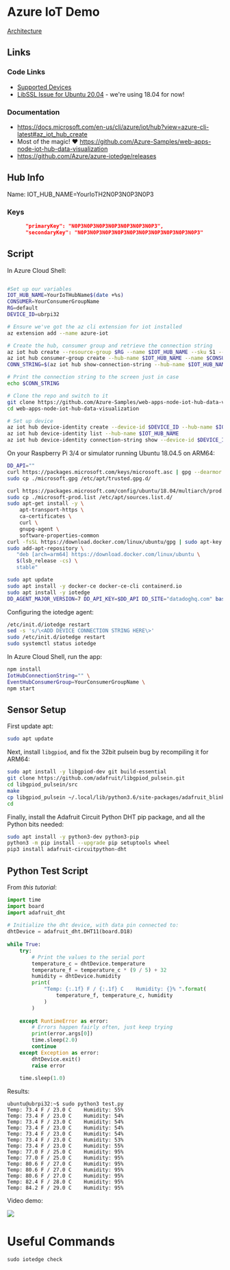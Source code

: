 # Azure IoT Demo

[Architecture](architecture.png)

## Links

### Code Links

* [Supported Devices](https://catalog.azureiotsolutions.com/kits?filters={%2212%22:[%221%22])
* [LibSSL Issue for Ubuntu 20.04](https://github.com/Azure/iotedge/issues/1918) - we're using 18.04 for now!

### Documentation

* https://docs.microsoft.com/en-us/cli/azure/iot/hub?view=azure-cli-latest#az_iot_hub_create
* Most of the magic! ❤️ https://github.com/Azure-Samples/web-apps-node-iot-hub-data-visualization
* https://github.com/Azure/azure-iotedge/releases


## Hub Info

Name: 
IOT_HUB_NAME=YourIoTH2N0P3N0P3N0P3

### Keys

```json
      "primaryKey": "N0P3N0P3N0P3N0P3N0P3N0P3N0P3",
      "secondaryKey": "N0P3N0P3N0P3N0P3N0P3N0P3N0P3N0P3N0P3N0P3"
```

## Script

In Azure Cloud Shell: 

```bash

#Set up our variables
IOT_HUB_NAME=YourIoTHubName$(date +%s)
CONSUMER=YourConsumerGroupName
RG=default
DEVICE_ID=ubrpi32

# Ensure we've got the az cli extension for iot installed
az extension add --name azure-iot

# Create the hub, consumer group and retrieve the connection string
az iot hub create --resource-group $RG --name $IOT_HUB_NAME --sku S1 --partition-count 2
az iot hub consumer-group create --hub-name $IOT_HUB_NAME --name $CONSUMER
CONN_STRING=$(az iot hub show-connection-string --hub-name $IOT_HUB_NAME --policy-name service)

# Print the connection string to the screen just in case
echo $CONN_STRING

# Clone the repo and switch to it
git clone https://github.com/Azure-Samples/web-apps-node-iot-hub-data-visualization.git
cd web-apps-node-iot-hub-data-visualization

# Set up device
az iot hub device-identity create --device-id $DEVICE_ID --hub-name $IOT_HUB_NAME --edge-enabled
az iot hub device-identity list --hub-name $IOT_HUB_NAME
az iot hub device-identity connection-string show --device-id $DEVICE_ID --hub-name $IOT_HUB_NAME

```

On your Raspberry Pi 3/4 or simulator running Ubuntu 18.04.5 on ARM64:

```bash
DD_API=""
curl https://packages.microsoft.com/keys/microsoft.asc | gpg --dearmor > microsoft.gpg
sudo cp ./microsoft.gpg /etc/apt/trusted.gpg.d/

curl https://packages.microsoft.com/config/ubuntu/18.04/multiarch/prod.list > ./microsoft-prod.list
sudo cp ./microsoft-prod.list /etc/apt/sources.list.d/
sudo apt-get install -y \
    apt-transport-https \
    ca-certificates \
    curl \
    gnupg-agent \
    software-properties-common
curl -fsSL https://download.docker.com/linux/ubuntu/gpg | sudo apt-key add -
sudo add-apt-repository \
   "deb [arch=arm64] https://download.docker.com/linux/ubuntu \
   $(lsb_release -cs) \
   stable"

sudo apt update
sudo apt install -y docker-ce docker-ce-cli containerd.io
sudo apt install -y iotedge
DD_AGENT_MAJOR_VERSION=7 DD_API_KEY=$DD_API DD_SITE="datadoghq.com" bash -c "$(curl -L https://s3.amazonaws.com/dd-agent/scripts/install_script.sh)"
```

Configuring the iotedge agent:

```bash
/etc/init.d/iotedge restart
sed -s 's/\<ADD DEVICE CONNECTION STRING HERE\>'
sudo /etc/init.d/iotedge restart
sudo systemctl status iotedge
```

In Azure Cloud Shell, run the app:

```bash
npm install 
IotHubConnectionString="" \
EventHubConsumerGroup=YourConsumerGroupName \
npm start

```

## Sensor Setup

First update apt:

```bash
sudo apt update
```

Next, install `libgpiod`, and fix the 32bit pulsein bug by recompiling it for ARM64:

```bash
sudo apt install -y libgpiod-dev git build-essential
git clone https://github.com/adafruit/libgpiod_pulsein.git
cd libgpiod_pulsein/src
make
cp libgpiod_pulsein ~/.local/lib/python3.6/site-packages/adafruit_blinka/microcontroller/bcm283x/pulseio/libgpiod_pulsein
cd
```

Finally, install the Adafruit Circuit Python DHT pip package, and all the Python bits needed:

```bash
sudo apt install -y python3-dev python3-pip
python3 -m pip install --upgrade pip setuptools wheel
pip3 install adafruit-circuitpython-dht
```
## Python Test Script

From _this tutorial_:

```python
import time
import board
import adafruit_dht
 
# Initialize the dht device, with data pin connected to:
dhtDevice = adafruit_dht.DHT11(board.D18)
 
while True:
    try:
        # Print the values to the serial port
        temperature_c = dhtDevice.temperature
        temperature_f = temperature_c * (9 / 5) + 32
        humidity = dhtDevice.humidity
        print(
            "Temp: {:.1f} F / {:.1f} C    Humidity: {}% ".format(
                temperature_f, temperature_c, humidity
            )
        )
 
    except RuntimeError as error:
        # Errors happen fairly often, just keep trying
        print(error.args[0])
        time.sleep(2.0)
        continue
    except Exception as error:
        dhtDevice.exit()
        raise error
 
    time.sleep(1.0)
```

Results:
```
ubuntu@ubrpi32:~$ sudo python3 test.py
Temp: 73.4 F / 23.0 C    Humidity: 55%
Temp: 73.4 F / 23.0 C    Humidity: 54%
Temp: 73.4 F / 23.0 C    Humidity: 54%
Temp: 73.4 F / 23.0 C    Humidity: 54%
Temp: 73.4 F / 23.0 C    Humidity: 54%
Temp: 73.4 F / 23.0 C    Humidity: 53%
Temp: 73.4 F / 23.0 C    Humidity: 55%
Temp: 77.0 F / 25.0 C    Humidity: 95%
Temp: 77.0 F / 25.0 C    Humidity: 95%
Temp: 80.6 F / 27.0 C    Humidity: 95%
Temp: 80.6 F / 27.0 C    Humidity: 95%
Temp: 80.6 F / 27.0 C    Humidity: 95%
Temp: 82.4 F / 28.0 C    Humidity: 95%
Temp: 84.2 F / 29.0 C    Humidity: 95%
```

Video demo:

![](CHT11_Raspberry_Pi_4_64bit_Ubuntu_18-EXTRALOW.gif)

# Useful Commands

`sudo iotedge check`
